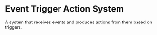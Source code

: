 # Event Trigger Action System

A system that receives events and produces actions from them based on triggers.
